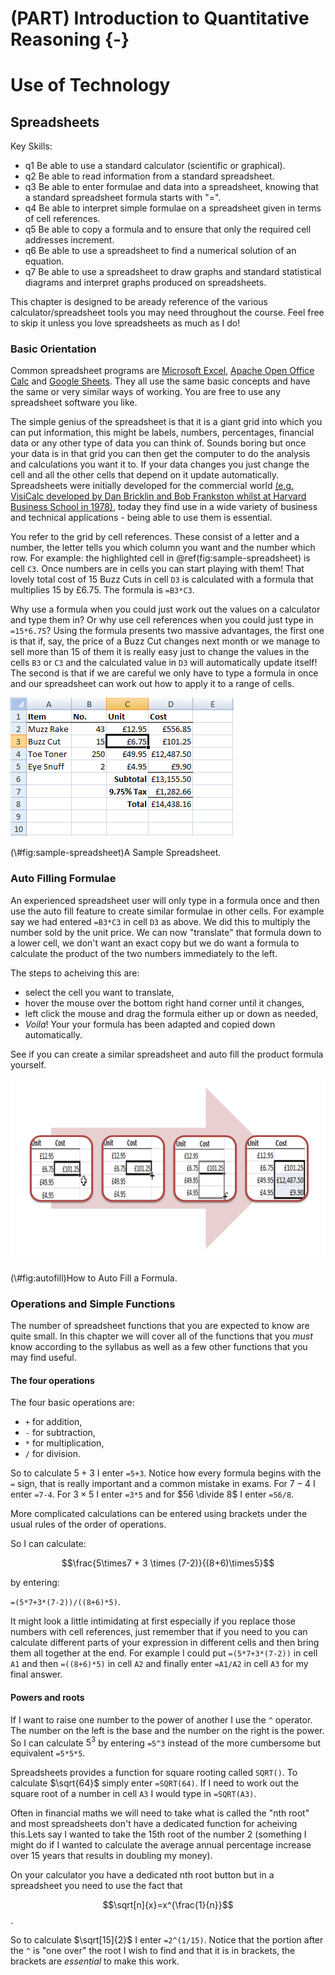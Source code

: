 # (PART) Introduction to Quantitative Reasoning {-}

# Use of Technology

## Spreadsheets

Key Skills:

- q1 Be able to use a standard calculator (scientific or graphical). 
- q2 Be able to read information from a standard spreadsheet.
- q3 Be able to enter formulae and data into a spreadsheet, knowing that a standard spreadsheet formula starts with "=".
- q4 Be able to interpret simple formulae on a spreadsheet given in terms of cell references.
- q5 Be able to copy a formula and to ensure that only the required cell addresses increment.
- q6 Be able to use a spreadsheet to find a numerical solution of an equation.
- q7 Be able to use a spreadsheet to draw graphs and standard statistical diagrams and interpret graphs produced on spreadsheets.

This chapter is designed to be  aready reference of the various calculator/spreadsheet tools you may need throughout the course. Feel free to skip it unless you love spreadsheets as much as I do!

### Basic Orientation

Common spreadsheet programs are [Microsoft Excel](https://office.live.com/start/Excel.aspx), [Apache Open Office Calc](https://www.openoffice.org/) and [Google Sheets](https://www.google.com/sheets/about/). They all use the same basic concepts and have the same or very similar ways of working. You are free to use any spreadsheet software you like.

The simple genius of the spreadsheet is that it is a giant grid into which you can put information, this might be labels, numbers, percentages, financial data or any other type of data you can think of. Sounds boring but once your data is in that grid you can then get the computer to do the analysis and calculations you want it to. If your data changes you just change the cell and all the other cells that depend on it update automatically. Spreadsheets were initially developed for the commercial world [(e.g. VisiCalc developed by Dan Bricklin and Bob Frankston whilst at Harvard Business School in 1978)](http://news.harvard.edu/gazette/story/2012/03/a-vision-of-the-computing-future/), today they find use in a wide variety of business and technical applications - being able to use them is essential.

You refer to the grid by cell references. These consist of a letter and a number, the letter tells you which column you want and the number which row. For example: the highlighted cell in \@ref(fig:sample-spreadsheet) is cell `C3`. Once numbers are in cells you can start playing with them! That lovely total cost of 15 Buzz Cuts in cell `D3` is calculated with a formula that multiplies 15 by £6.75. The formula is `=B3*C3`. 

Why use a formula when you could just work out the values on a calculator and type them in? Or why use cell references when you could just type in `=15*6.75`? Using the formula presents two massive advantages, the first one is that if, say, the price of a Buzz Cut changes next month or we manage to sell more than 15 of them it is really easy just to change the values in the cells `B3` or `C3` and the calculated value in `D3` will automatically update itself! The second is that if we are careful we only have to type a formula in once and our spreadsheet can work out how to apply it to a range of cells.

<div class="figure">
<img src="./images/02-01-spreadsheet.png" alt="A Sample Spreadsheet."  />
<p class="caption">(\#fig:sample-spreadsheet)A Sample Spreadsheet.</p>
</div>

### Auto Filling Formulae

An experienced spreadsheet user will only type in a formula once and then use the auto fill feature to create similar formulae in other cells. For example say we had entered `=B3*C3` in cell `D3` as above. We did this to multiply the number sold by the unit price. We can now "translate" that formula down to a lower cell, we don't want an exact copy but we do want a formula to calculate the product of the two numbers immediately to the left.

The steps to acheiving this are:

- select the cell you want to translate,
- hover the mouse over the bottom right hand corner until it changes,
- left click the mouse and drag the formula either up or down as needed,
- *Voila*! Your your formula has been adapted and copied down automatically.

See if you can create a similar spreadsheet and auto fill the product formula yourself.

<div class="figure">
<img src="./images/02-02-spreadsheet.png" alt="How to Auto Fill a Formula."  />
<p class="caption">(\#fig:autofill)How to Auto Fill a Formula.</p>
</div>

### Operations and Simple Functions

The number of spreadsheet functions that you are expected to know are quite small. In this chapter we will cover all of the functions that you *must* know according to the syllabus as well as a few other functions that you may find useful.

#### The four operations

The four basic operations are:

- `+` for addition,
- `-` for subtraction,
- `*` for multiplication,
- `/` for division.

So to calculate $5+3$ I enter `=5+3`. Notice how every formula begins with the `=` sign, that is really important and a common mistake in exams. For $7-4$ I enter `=7-4`. For $3\times5$ I enter `=3*5` and for $56 \divide 8$ I enter `=56/8`.

More complicated calculations can be entered using brackets under the usual rules of the order of operations.

So I can calculate:

$$\frac{5\times7 + 3 \times (7-2)}{(8+6)\times5}$$

by entering:

`=(5*7+3*(7-2))/((8+6)*5)`.

It might look a little intimidating at first especially if you replace those numbers with cell references, just remember that if you need to you can calculate different parts of your expression in different cells and then bring them all together at the end. For example I could put `=(5*7+3*(7-2))` in cell `A1` and then `=((8+6)*5)` in cell `A2` and finally enter `=A1/A2` in cell `A3` for my final answer.

#### Powers and roots

If I want to raise one number to the power of another I use the `^` operator. The number on the left is the base and the number on the right is the power. So I can calculate $5^3$ by entering `=5^3` instead of the more cumbersome but equivalent `=5*5*5`.

Spreadsheets provides a function for square rooting called `SQRT()`. To calculate $\sqrt{64}$ simply enter `=SQRT(64)`. If I need to work out the square root of a number in cell `A3` I would type in `=SQRT(A3)`.

Often in financial maths we will need to take what is called the "nth root" and most spreadsheets don't have a dedicated function for acheiving this.Lets say I wanted to take the 15th root of the number 2 (something I might do if I wanted to calculate the average annual percentage increase over 15 years that results in doubling my money).

On your calculator you have  a dedicated nth root button but in a spreadsheet you need to use the fact that

$$\sqrt[n]{x}=x^{\frac{1}{n}}$$.

So to calculate $\sqrt[15]{2}$ I enter `=2^(1/15)`. Notice that the portion after the `^` is "one over" the root I wish to find and that it is in brackets, the brackets are *essential* to make this work.
